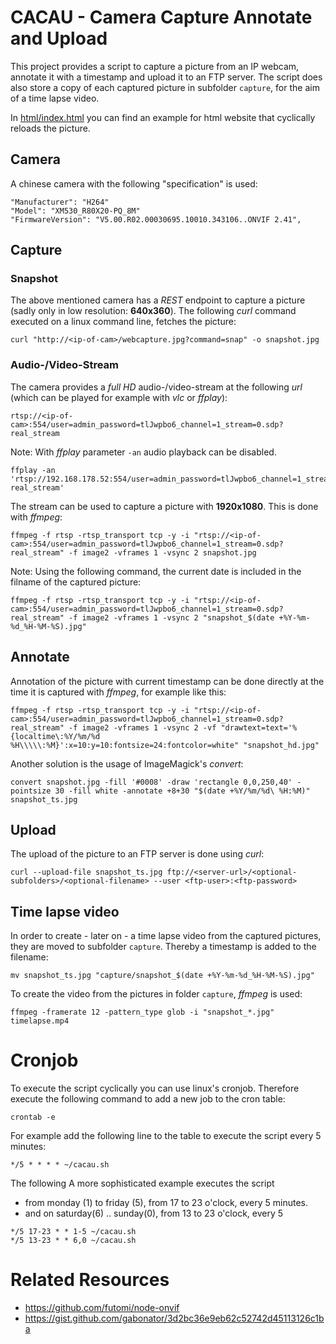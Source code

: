 # CACAU - Camera Capture Annotate and Upload

This project provides a script to capture a picture from an IP webcam, annotate it with a timestamp and upload it to an FTP server.
The script does also store a copy of each captured picture in subfolder `capture`, for the aim of a time lapse video.

In [html/index.html](html/index.html) you can find an example for html website that cyclically reloads the picture.


## Camera

A chinese camera with the following "specification" is used:
```
"Manufacturer": "H264"
"Model": "XM530_R80X20-PQ_8M"
"FirmwareVersion": "V5.00.R02.00030695.10010.343106..ONVIF 2.41",
```


## Capture

### Snapshot
The above mentioned camera has a *REST* endpoint to capture a picture (sadly only in low resolution: **640x360**). The following *curl* command executed on a linux command line, fetches the picture:
```
curl "http://<ip-of-cam>/webcapture.jpg?command=snap" -o snapshot.jpg
```

### Audio-/Video-Stream
The camera provides a *full HD* audio-/video-stream at the following *url* (which can be played for example with *vlc* or *ffplay*):
```
rtsp://<ip-of-cam>:554/user=admin_password=tlJwpbo6_channel=1_stream=0.sdp?real_stream
```

Note: With *ffplay* parameter `-an` audio playback can be disabled.
```
ffplay -an 'rtsp://192.168.178.52:554/user=admin_password=tlJwpbo6_channel=1_stream=0.sdp?real_stream'
```



The stream can be used to capture a picture with **1920x1080**. This is done with *ffmpeg*:
```
ffmpeg -f rtsp -rtsp_transport tcp -y -i "rtsp://<ip-of-cam>:554/user=admin_password=tlJwpbo6_channel=1_stream=0.sdp?real_stream" -f image2 -vframes 1 -vsync 2 snapshot.jpg
```


Note: Using the following command, the current date is included in the filname of the captured picture:
```
ffmpeg -f rtsp -rtsp_transport tcp -y -i "rtsp://<ip-of-cam>:554/user=admin_password=tlJwpbo6_channel=1_stream=0.sdp?real_stream" -f image2 -vframes 1 -vsync 2 "snapshot_$(date +%Y-%m-%d_%H-%M-%S).jpg"
```


## Annotate

Annotation of the picture with current timestamp can be done directly at the time it is captured with *ffmpeg*, for example like this:
```
ffmpeg -f rtsp -rtsp_transport tcp -y -i "rtsp://<ip-of-cam>:554/user=admin_password=tlJwpbo6_channel=1_stream=0.sdp?real_stream" -f image2 -vframes 1 -vsync 2 -vf "drawtext=text='%{localtime\:%Y/%m/%d %H\\\\\:%M}':x=10:y=10:fontsize=24:fontcolor=white" "snapshot_hd.jpg"
```

Another solution is the usage of ImageMagick's *convert*:
```
convert snapshot.jpg -fill '#0008' -draw 'rectangle 0,0,250,40' -pointsize 30 -fill white -annotate +8+30 "$(date +%Y/%m/%d\ %H:%M)" snapshot_ts.jpg
```


## Upload 

The upload of the picture to an FTP server is done using *curl*:
```
curl --upload-file snapshot_ts.jpg ftp://<server-url>/<optional-subfolders>/<optional-filename> --user <ftp-user>:<ftp-password>
```


## Time lapse video

In order to create - later on - a time lapse video from the captured pictures, they are moved to subfolder `capture`. Thereby a timestamp is added to the filename:
```
mv snapshot_ts.jpg "capture/snapshot_$(date +%Y-%m-%d_%H-%M-%S).jpg"
```


To create the video from the pictures in folder `capture`, *ffmpeg* is used:
```
ffmpeg -framerate 12 -pattern_type glob -i "snapshot_*.jpg" timelapse.mp4
```



# Cronjob

To execute the script cyclically you can use linux's cronjob. Therefore execute the following command to add a new job to the cron table:
```
crontab -e
```

For example add the following line to the table to execute the script every 5 minutes:
```
*/5 * * * * ~/cacau.sh
```

The following A more sophisticated example executes the script 
- from monday (1) to friday (5), from 17 to 23 o'clock, every 5 minutes.
- and on saturday(6) .. sunday(0), from 13 to 23 o'clock, every 5

```
*/5 17-23 * * 1-5 ~/cacau.sh
*/5 13-23 * * 6,0 ~/cacau.sh
```


# Related Resources
- https://github.com/futomi/node-onvif
- https://gist.github.com/gabonator/3d2bc36e9eb62c52742d45113126c1ba


